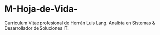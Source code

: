 # M-Hoja-de-Vida-
Curriculum Vitae profesional de Hernán Luis Lang. Analista en Sistemas &amp; Desarrollador de Soluciones IT.
